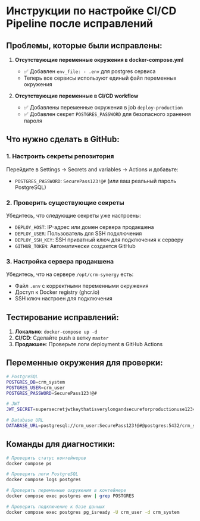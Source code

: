 # Инструкции по настройке CI/CD Pipeline после исправлений

## Проблемы, которые были исправлены:

1. **Отсутствующие переменные окружения в docker-compose.yml**
   - ✅ Добавлен `env_file: - .env` для postgres сервиса
   - Теперь все сервисы используют единый файл переменных окружения

2. **Отсутствующие переменные в CI/CD workflow**
   - ✅ Добавлены переменные окружения в job `deploy-production`
   - ✅ Добавлен секрет `POSTGRES_PASSWORD` для безопасного хранения пароля

## Что нужно сделать в GitHub:

### 1. Настроить секреты репозитория
Перейдите в Settings → Secrets and variables → Actions и добавьте:

- `POSTGRES_PASSWORD`: `SecurePass123!@#` (или ваш реальный пароль PostgreSQL)

### 2. Проверить существующие секреты
Убедитесь, что следующие секреты уже настроены:

- `DEPLOY_HOST`: IP-адрес или домен сервера продакшена
- `DEPLOY_USER`: Пользователь для SSH подключения
- `DEPLOY_SSH_KEY`: SSH приватный ключ для подключения к серверу
- `GITHUB_TOKEN`: Автоматически создается GitHub

### 3. Настройка сервера продакшена

Убедитесь, что на сервере `/opt/crm-synergy` есть:
- Файл `.env` с корректными переменными окружения
- Доступ к Docker registry (ghcr.io)
- SSH ключ настроен для подключения

## Тестирование исправлений:

1. **Локально**: `docker-compose up -d`
2. **CI/CD**: Сделайте push в ветку `master`
3. **Продакшен**: Проверьте логи deployment в GitHub Actions

## Переменные окружения для проверки:

```bash
# PostgreSQL
POSTGRES_DB=crm_system
POSTGRES_USER=crm_user
POSTGRES_PASSWORD=SecurePass123!@#

# JWT
JWT_SECRET=supersecretjwtkeythatisverylongandsecureforproductionuse1234567890abcdef

# Database URL
DATABASE_URL=postgresql://crm_user:SecurePass123!@#@postgres:5432/crm_system
```

## Команды для диагностики:

```bash
# Проверить статус контейнеров
docker compose ps

# Проверить логи PostgreSQL
docker compose logs postgres

# Проверить переменные окружения в контейнере
docker compose exec postgres env | grep POSTGRES

# Проверить подключение к базе данных
docker compose exec postgres pg_isready -U crm_user -d crm_system